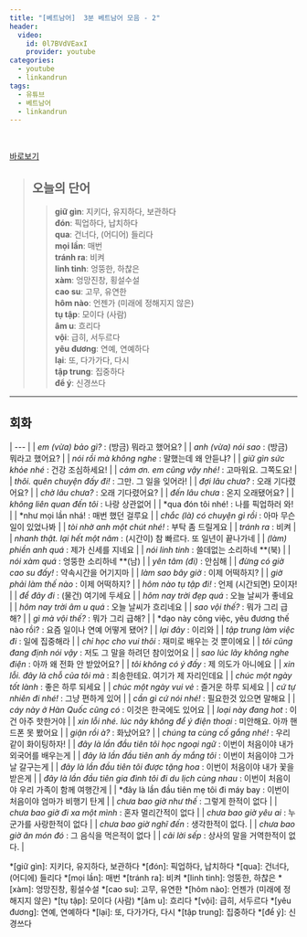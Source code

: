```yaml
---
title: "[베트남어]  3분 베트남어 모음 - 2"
header:
  video:
    id: 0l7BVdVEaxI
    provider: youtube
categories:
  - youtube
  - linkandrun
tags:
  - 유튜브
  - 베트남어
  - linkandrun
---
```


<br>

[바로보기](https://www.youtube.com/watch?v=0l7BVdVEaxI)


> ## **오늘의 단어**
>> **giữ gìn**: 지키다, 유지하다, 보관하다  
>> **đón**: 픽업하다, 납치하다  
>> **qua**: 건너다, (어디어) 들리다  
>> **mọi lần**: 매번  
>> **tránh ra**: 비켜  
>> **linh tinh**: 엉뚱한, 하찮은  
>> **xàm**: 엉망진창, 횡설수설  
>> **cao su**: 고무, 유연한  
>> **hôm nào**: 언젠가 (미래에 정해지지 않은)  
>> **tụ tập**: 모이다 (사람)  
>> **âm u**: 흐리다  
>> **vội**: 급히, 서두르다  
>> **yêu đương**: 연예, 연예하다  
>> **lại**: 또, 다가가다, 다시  
>> **tập trung**: 집중하다  
>> **để ý**: 신경쓰다  
---

## 회화

| --- |
| *em (vừa) bảo gì?* : (방금) 뭐라고 했어요? |
| *anh (vừa) nói sao* : (방금) 뭐라고 했어요? |
| *nói rồi mà không nghe* : 말했는데 왜 안듣냐? |
| *giữ gìn sức khỏe nhé* : 건강 조심하세요! |
| *cảm ơn. em cũng vậy nhé!* : 고마워요. 그쪽도요! |
| *thôi. quên chuyện đấy đi!* : 그만. 그 일을 잊어라! |
| *đợi lâu chưa?* : 오래 기다렸어요? |
| *chờ lâu chưa?* : 오래 기다렸어요? |
| *đến lâu chưa* : 온지 오래됐어요? |
| *không liên quan đến tôi* : 나랑 상관없어 |
| *qua đón tôi nhé! : 나를 픽업하러 와! |
| *như mọi lần nhá! : 매번 했던 걸루요 |
| *chắc (là) có chuyện gì rồi* : 아마 무슨일이 있었나봐 |
| *tòi nhờ anh một chút nhé!* : 부탁 좀 드릴게요 |
| *tránh ra* : 비켜 |
| *nhanh thật. lại hết một năm* : (시간이) 참 빠르다. 또 일년이 끝나가네 |
| *(làm) phiền anh quá* : 제가 신세를 지네요 |
| *nói linh tinh* : 쓸데없는 소리하네 **(북) |
| *nói xàm quá* : 엉뚱한 소리하네 **(남) |
| *yên tâm (đi)* : 안심해 |
| *đừng có giờ cao su đấy!* : 약속시간을 어기지마 |
| *làm sao bây giờ* : 이제 어떡하지? |
| *giờ phải làm thế nào* : 이제 어떡하지? |
| *hôm nào tụ tập đi!* : 언제 (시간되면) 모이자! |
| *để đây đi* : (물건) 여기에 두세요 |
| *hôm nay trời đẹp quá* : 오늘 날씨가 좋네요 |
| *hôm nay trời âm u quá* : 오늘 날씨가 흐리네요 |
| *sao vội thế?* : 뭐가 그리 급해? |
| *gì mà vội thế?* : 뭐가 그리 급해? |
| *dạo này công việc, yêu đương thế nào rồi? : 요즘 일이나 연예 어떻게 됐어? |
| *lại đây* : 이리와 |
| *tập trung làm việc đi* : 일에 집중해라 |
| *chỉ học cho vui thôi* : 재미로 배우는 것 뿐이에요 |
| *tôi cũng đang định nói vậy* : 저도 그 말을 하려던 참이었어요 |
| *sao lúc lãy không nghe điện* : 아까 왜 전화 안 받았어요? |
| *tôi không có ý đấy* : 제 의도가 아니에요 |
| *xin lỗi. đây là chỗ của tôi mà* : 죄송한테요. 여기가 제 자리인데요 |
| *chúc một ngày tốt lành* : 좋은 하루 되세요 |
| *chúc một ngày vui vẻ* : 즐거운 하루 되세요 |
| *cứ tự nhiên đi nhé!* : 그냥 편하게 있어 |
| *cần gì cứ nói nhé!* : 필요한것 있으면 말해요 |
| *cáy này ở Hàn Quốc cũng có* : 이것은 한국에도 있어요 |
| *loại này đang hot* : 이건 아주 핫한거야 |
| *xin lỗi nhé. lúc nãy không để ý điện thoại* : 미안해요. 아까 핸드폰 못 봤어요 |
| *giận rồi à?* : 화났어요? |
| *chúng ta cùng cố gắng nhé!* : 우리 같이 화이팅하자! |
| *đây là lần đầu tiên tôi học ngoại ngữ* : 이번이 처음이야 내가 외국어를 배우는게 |
| *đây là lần đầu tiên anh ấy mắng tôi* : 이번이 처음이야 그가 날 갈구는게 |
| *đây là lần đầu tiên tôi được tặng hoa* : 이번이 처음이야 내가 꽃을 받은게 |
| *đây là lần đầu tiên gia đình tôi đi du lịch cùng nhau* : 이번이 처음이야 우리 가족이 함께 여행간게 |
| *đây là lần đầu tiên mẹ tôi đi máy bay : 이번이 처음이야 엄마가 비행기 탄게 |
| *chưa bao giờ như thế* : 그렇게 한적이 없다 |
| *chưa bao giờ đi xa một mình* : 혼자 멀리간적이 없다 |
| *chưa bao giờ yêu ai* : 누군가를 사랑한적이 없다 |
| *chưa bao giờ nghĩ đến* : 생각한적이 없다. |
| *chưa bao giờ ăn món đó* : 그 음식을 먹은적이 없다 |
| *cãi lời sếp* : 상사의 말을 거역한적이 없다. |


*[giữ gìn]: 지키다, 유지하다, 보관하다
*[đón]: 픽업하다, 납치하다
*[qua]: 건너다, (어디에) 들리다
*[mọi lần]: 매번
*[tránh ra]: 비켜
*[linh tinh]: 엉뚱한, 하찮은
*[xàm]: 엉망진창, 횡설수설
*[cao su]: 고무, 유연한
*[hôm nào]: 언젠가 (미래에 정해지지 않은)
*[tụ tập]: 모이다 (사람)
*[âm u]: 흐리다
*[vội]: 급히, 서두르다
*[yêu đương]: 연예, 연예하다
*[lại]: 또, 다가가다, 다시
*[tập trung]: 집중하다
*[để ý]: 신경쓰다